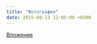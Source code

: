 ```yaml
---
title: "Фотография"
date: 2015-08-13 12:05:00 +0300
---
```



[Вложение](https://vk.com/photo41076938_376888478)
